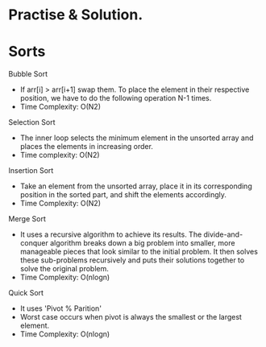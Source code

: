 # Practise & Solution.

# Sorts

Bubble Sort
- If arr[i] > arr[i+1] swap them. To place the element in their respective position, we have to do the following operation N-1 times.
- Time Complexity: O(N2)

Selection Sort
 - The inner loop selects the minimum element in the unsorted array and places the elements in increasing order.
- Time complexity: O(N2)

Insertion Sort 
- Take an element from the unsorted array, place it in its corresponding position in the sorted part, and shift the elements accordingly.
- Time Complexity: O(N2) 

Merge Sort
- It uses a recursive algorithm to achieve its results. The divide-and-conquer algorithm breaks down a big problem into smaller, 
 more manageable pieces that look similar to the initial problem. It then solves these sub-problems recursively and puts their
 solutions together to solve the original problem.
- Time Complexity: O(nlogn)

Quick Sort
- It uses 'Pivot % Parition'
- Worst case occurs when pivot is always the smallest or the largest element.
- Time Complexity: O(nlogn)